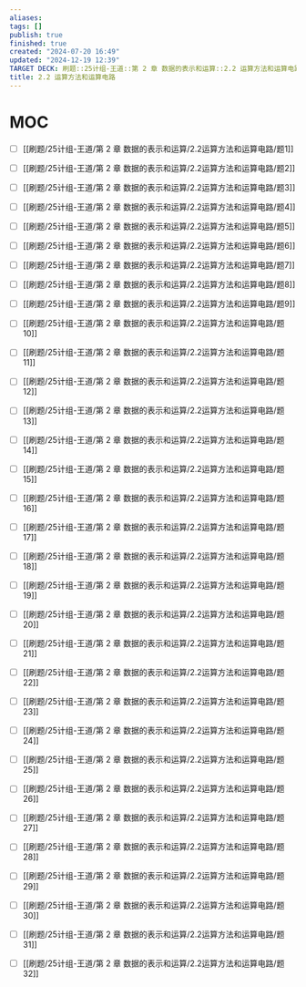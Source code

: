 ```yaml
---
aliases: 
tags: []
publish: true
finished: true
created: "2024-07-20 16:49"
updated: "2024-12-19 12:39"
TARGET DECK: 刷题::25计组-王道::第 2 章 数据的表示和运算::2.2 运算方法和运算电路
title: 2.2 运算方法和运算电路
---
```

# MOC

- [ ] [[刷题/25计组-王道/第 2 章 数据的表示和运算/2.2运算方法和运算电路/题1]]
- [ ] [[刷题/25计组-王道/第 2 章 数据的表示和运算/2.2运算方法和运算电路/题2]]
- [ ] [[刷题/25计组-王道/第 2 章 数据的表示和运算/2.2运算方法和运算电路/题3]]
- [ ] [[刷题/25计组-王道/第 2 章 数据的表示和运算/2.2运算方法和运算电路/题4]]
- [ ] [[刷题/25计组-王道/第 2 章 数据的表示和运算/2.2运算方法和运算电路/题5]]
- [ ] [[刷题/25计组-王道/第 2 章 数据的表示和运算/2.2运算方法和运算电路/题6]]
- [ ] [[刷题/25计组-王道/第 2 章 数据的表示和运算/2.2运算方法和运算电路/题7]]
- [ ] [[刷题/25计组-王道/第 2 章 数据的表示和运算/2.2运算方法和运算电路/题8]]
- [ ] [[刷题/25计组-王道/第 2 章 数据的表示和运算/2.2运算方法和运算电路/题9]]
- [ ] [[刷题/25计组-王道/第 2 章 数据的表示和运算/2.2运算方法和运算电路/题10]]
- [ ] [[刷题/25计组-王道/第 2 章 数据的表示和运算/2.2运算方法和运算电路/题11]]
- [ ] [[刷题/25计组-王道/第 2 章 数据的表示和运算/2.2运算方法和运算电路/题12]]
- [ ] [[刷题/25计组-王道/第 2 章 数据的表示和运算/2.2运算方法和运算电路/题13]]
- [ ] [[刷题/25计组-王道/第 2 章 数据的表示和运算/2.2运算方法和运算电路/题14]]
- [ ] [[刷题/25计组-王道/第 2 章 数据的表示和运算/2.2运算方法和运算电路/题15]]
- [ ] [[刷题/25计组-王道/第 2 章 数据的表示和运算/2.2运算方法和运算电路/题16]]
- [ ] [[刷题/25计组-王道/第 2 章 数据的表示和运算/2.2运算方法和运算电路/题17]]
- [ ] [[刷题/25计组-王道/第 2 章 数据的表示和运算/2.2运算方法和运算电路/题18]]
- [ ] [[刷题/25计组-王道/第 2 章 数据的表示和运算/2.2运算方法和运算电路/题19]]
- [ ] [[刷题/25计组-王道/第 2 章 数据的表示和运算/2.2运算方法和运算电路/题20]]
- [ ] [[刷题/25计组-王道/第 2 章 数据的表示和运算/2.2运算方法和运算电路/题21]]
- [ ] [[刷题/25计组-王道/第 2 章 数据的表示和运算/2.2运算方法和运算电路/题22]]
- [ ] [[刷题/25计组-王道/第 2 章 数据的表示和运算/2.2运算方法和运算电路/题23]]
- [ ] [[刷题/25计组-王道/第 2 章 数据的表示和运算/2.2运算方法和运算电路/题24]]
- [ ] [[刷题/25计组-王道/第 2 章 数据的表示和运算/2.2运算方法和运算电路/题25]]
- [ ] [[刷题/25计组-王道/第 2 章 数据的表示和运算/2.2运算方法和运算电路/题26]]
- [ ] [[刷题/25计组-王道/第 2 章 数据的表示和运算/2.2运算方法和运算电路/题27]]
- [ ] [[刷题/25计组-王道/第 2 章 数据的表示和运算/2.2运算方法和运算电路/题28]]
- [ ] [[刷题/25计组-王道/第 2 章 数据的表示和运算/2.2运算方法和运算电路/题29]]
- [ ] [[刷题/25计组-王道/第 2 章 数据的表示和运算/2.2运算方法和运算电路/题30]]
- [ ] [[刷题/25计组-王道/第 2 章 数据的表示和运算/2.2运算方法和运算电路/题31]]
- [ ] [[刷题/25计组-王道/第 2 章 数据的表示和运算/2.2运算方法和运算电路/题32]]

